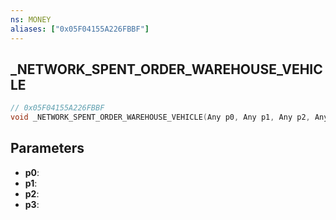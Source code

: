 ```yaml
---
ns: MONEY
aliases: ["0x05F04155A226FBBF"]
---
```

## _NETWORK_SPENT_ORDER_WAREHOUSE_VEHICLE

```c
// 0x05F04155A226FBBF
void _NETWORK_SPENT_ORDER_WAREHOUSE_VEHICLE(Any p0, Any p1, Any p2, Any p3);
```

## Parameters
* **p0**: 
* **p1**: 
* **p2**: 
* **p3**: 


